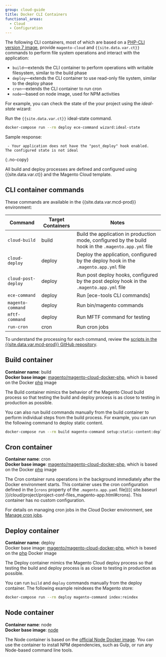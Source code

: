 ```yaml
---
group: cloud-guide
title: Docker CLI Containers
functional_areas:
  - Cloud
  - Configuration
---
```


The following CLI containers, most of which are based on a [PHP-CLI version 7 image], provide `magento-cloud` and `{{site.data.var.ct}}` commands to perform file system operations and interact with the application:

-  `build`—extends the CLI container to perform operations with writable filesystem, similar to the build phase
-  `deploy`—extends the CLI container to use read-only file system, similar to the deploy phase
-  `cron`—extends the CLI container to run cron
-  `node`—based on node image, used for NPM activities

For example, you can check the state of the your project using the _ideal-state_ wizard:

Run the `{{site.data.var.ct}}` ideal-state command.

```bash
docker-compose run --rm deploy ece-command wizard:ideal-state
```

Sample response:

```terminal
 - Your application does not have the "post_deploy" hook enabled.
The configured state is not ideal
```
{:.no-copy}

All build and deploy processes are defined and configured using {{site.data.var.ct}} and the Magento Cloud template.

## CLI container commands

These commands are available in the {{site.data.var.mcd-prod}} environment:

| Command    | Target Containers   |  Notes
| ------------- |  ------------------ |------------------
| `cloud-build` | build | Build the application in production mode, configured by the build hook in the `.magento.app.yml` file
| `cloud-deploy` | deploy | Deploy the application, configured by the deploy hook in the `.magento.app.yml` file
| `cloud-post-deploy` | deploy | Run post deploy hooks, configured by the post deploy hook in the `.magento.app.yml` file
| `ece-command` | deploy | Run [ece-tools CLI commands]
| `magento-command` | deploy | Run bin/magento commands
| `mftf-command` | deploy | Run MFTF command for testing
| `run-cron` | cron | Run cron jobs

To understand the processing for each command, review the [scripts in the {{site.data.var.mcd-prod}} GitHub repository][scripts].

## Build container

**Container name**: build<br/>
**Docker base image**: [magento/magento-cloud-docker-php], which is based on the Docker [php] image<br/>

The Build container mimics the behavior of the Magento Cloud build process so that testing the build and deploy process is as close to testing in production as possible.

You can also run build commands manually from the build container to perform individual steps from the build process. For example, you can run the following command to deploy static content.

```bash
docker-compose run --rm build magento-command setup:static-content:deploy
```

## Cron container

**Container name**: cron<br/>
**Docker base image**: [magento/magento-cloud-docker-php], which is based on the Docker [php] image<br/>

The Cron container runs operations in the background immediately after the Docker environment starts. This container uses the cron configuration defined in the [`crons` property of the `.magento.app.yaml` file]({{ site.baseurl }}/cloud/project/project-conf-files_magento-app.html#crons). This container has no custom configuration.

For details on managing cron jobs in the Cloud Docker environment, see [Manage cron jobs].

## Deploy container

**Container name**: deploy<br/>
Docker base image: [magento/magento-cloud-docker-php], which is based on the [php] Docker image<br/>

The Deploy container mimics the Magento Cloud deploy process so that testing the build and deploy process is as close to testing in production as possible.

You can run `build` and `deploy` commands manually from the deploy container. The following example reindexes the Magento store:

```bash
docker-compose run --rm deploy magento-command index:reindex
```

## Node container

**Container name**: node<br/>
**Docker base image**: [node]<br/>

The Node container is based on the [official Node Docker image][node]. You can use the container to install NPM dependencies, such as Gulp, or run any Node-based command line tools.

[PHP-CLI version 7 image]: https://hub.docker.com/r/magento/magento-cloud-docker-php
[magento/magento-cloud-docker-php]: https://hub.docker.com/r/magento/magento-cloud-docker-php
[scripts]: https://github.com/magento/magento-cloud-docker/tree/develop/images/php/cli/bin
[Cloud Docker scripts]: https://github.com/magento/magento-cloud-docker/tree/develop/images/php/cli/bin
[magento/magento-cloud-docker-php]: https://hub.docker.com/r/magento/magento-cloud-docker-php
[php]: https://hub.docker.com/_/php
[node]: https://hub.docker.com/_/node
[Manage cron jobs]: {{site.baseurl}}/cloud/docker/docker-manage-cron-jobs.html
[ece-tools CLI]: {{site.baseurl}}/cloud/reference/ece-tools-reference.html